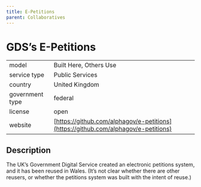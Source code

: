 ```yaml
---
title: E-Petitions
parent: Collaboratives
---
```


# GDS’s E-Petitions

|                   |                                          |
|:------------------|:-----------------------------------------|
| model             | Built Here, Others Use
| service type      | Public Services
| country           | United Kingdom
| government type   | federal
| license           | open
| website           | [https://github.com/alphagov/e-petitions](https://github.com/alphagov/e-petitions)

## Description
The UK’s Government Digital Service created an electronic petitions system, and it has been reused in Wales. (It’s not clear whether there are other reusers, or whether the petitions system was built with the intent of reuse.)
